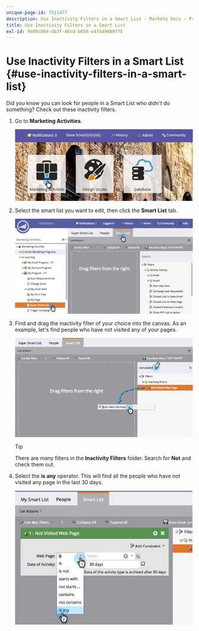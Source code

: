 ```yaml
---
unique-page-id: 7511477
description: Use Inactivity Filters in a Smart List - Marketo Docs - Product Documentation
title: Use Inactivity Filters in a Smart List
exl-id: 9e00c864-db3f-46cd-b65d-e4fd49d89ff5
---
```

# Use Inactivity Filters in a Smart List {#use-inactivity-filters-in-a-smart-list}

Did you know you can look for people in a Smart List who *didn't* do something? Check out these inactivity filters.

1. Go to **Marketing Activities**.

   ![](assets/login-marketing-activities-3.png)

1. Select the smart list you want to edit, then click the **Smart List** tab.

   ![](assets/smartlist-choose.png)

1. Find and drag the inactivity filter of your choice into the canvas. As an example, let's find people who have not visited any of your pages.

   ![](assets/draginactivityfilter.png)

   >[!TIP]
   >
   >There are many filters in the **Inactivity Filters** folder. Search for **Not** and check them out.

1. Select the **is any** operator. This will find all the people who have not visited any page in the last 30 days.

   ![](assets/mysmartlist-people.jpg)
